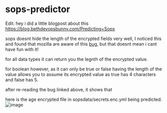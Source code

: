 # sops-predictor

Edit: hey i did a little blogpost about this https://blog.bethdevopsbunny.com/Predicting+Sops

sops doesnt hide the length of the encrypted fields very well, I noticed this and found that mozilla are aware of this [bug](https://github.com/mozilla/sops/issues/815),
but that doesnt mean i cant have fun with it! 

for all data types it can return you the legnth of the encrypted value.

for boolean however, as it can only be true or false having the length of the value allows you to assume
its encrypted value as true has 4 characters and false has 5.

after re-reading the bug linked above, it shows that  



here is the age encrypted file in sopsdata/secrets.enc.yml being predicted. 
![image](https://user-images.githubusercontent.com/80027170/196878553-e9782c52-c507-4b59-90f8-277ff002b661.png)

